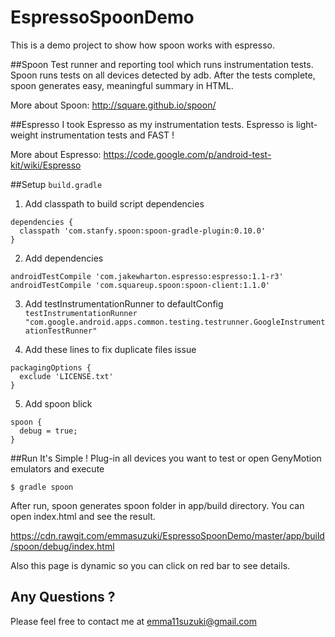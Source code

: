 EspressoSpoonDemo
=================

This is a demo project to show how spoon works with espresso.

##Spoon
Test runner and reporting tool which runs instrumentation tests.
Spoon runs tests on all devices detected by adb.
After the tests complete, spoon generates easy, meaningful summary in HTML.

More about Spoon: http://square.github.io/spoon/

##Espresso
I took Espresso as my instrumentation tests.
Espresso is light-weight instrumentation tests and FAST ! 

More about Espresso: https://code.google.com/p/android-test-kit/wiki/Espresso

##Setup
`build.gradle`

1. Add classpath to build script dependencies
  ```
  dependencies {
    classpath 'com.stanfy.spoon:spoon-gradle-plugin:0.10.0'
  }
  ```
  
2. Add dependencies
  ```
  androidTestCompile 'com.jakewharton.espresso:espresso:1.1-r3'
  androidTestCompile 'com.squareup.spoon:spoon-client:1.1.0'
  ```

3. Add testInstrumentationRunner to defaultConfig
  `testInstrumentationRunner "com.google.android.apps.common.testing.testrunner.GoogleInstrumentationTestRunner"`

4. Add these lines to fix duplicate files issue
  ```
  packagingOptions {
    exclude 'LICENSE.txt'
  }
  ```

5. Add spoon blick
  ```
  spoon {
    debug = true;
  }
  ```

##Run
It's Simple ! Plug-in all devices you want to test or open GenyMotion emulators and execute

`$ gradle spoon`


After run, spoon generates spoon folder in app/build directory.
You can open index.html and see the result.

https://cdn.rawgit.com/emmasuzuki/EspressoSpoonDemo/master/app/build/spoon/debug/index.html

Also this page is dynamic so you can click on red bar to see details.


## Any Questions ? 
Please feel free to contact me at emma11suzuki@gmail.com
